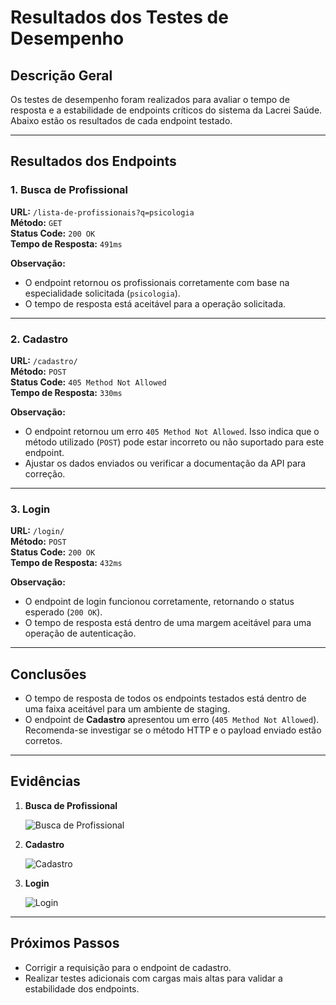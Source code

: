 # Resultados dos Testes de Desempenho

## **Descrição Geral**
Os testes de desempenho foram realizados para avaliar o tempo de resposta e a estabilidade de endpoints críticos do sistema da Lacrei Saúde. Abaixo estão os resultados de cada endpoint testado.

---

## **Resultados dos Endpoints**

### 1. **Busca de Profissional**
**URL:** `/lista-de-profissionais?q=psicologia`  
**Método:** `GET`  
**Status Code:** `200 OK`  
**Tempo de Resposta:** `491ms`  

**Observação:**  
- O endpoint retornou os profissionais corretamente com base na especialidade solicitada (`psicologia`).  
- O tempo de resposta está aceitável para a operação solicitada.

---

### 2. **Cadastro**
**URL:** `/cadastro/`  
**Método:** `POST`  
**Status Code:** `405 Method Not Allowed`  
**Tempo de Resposta:** `330ms`  

**Observação:**  
- O endpoint retornou um erro `405 Method Not Allowed`. Isso indica que o método utilizado (`POST`) pode estar incorreto ou não suportado para este endpoint.  
- Ajustar os dados enviados ou verificar a documentação da API para correção.

---

### 3. **Login**
**URL:** `/login/`  
**Método:** `POST`  
**Status Code:** `200 OK`  
**Tempo de Resposta:** `432ms`  

**Observação:**  
- O endpoint de login funcionou corretamente, retornando o status esperado (`200 OK`).  
- O tempo de resposta está dentro de uma margem aceitável para uma operação de autenticação.

---

## **Conclusões**
- O tempo de resposta de todos os endpoints testados está dentro de uma faixa aceitável para um ambiente de staging.
- O endpoint de **Cadastro** apresentou um erro (`405 Method Not Allowed`). Recomenda-se investigar se o método HTTP e o payload enviado estão corretos.

---

## **Evidências**
1. **Busca de Profissional**
   
   ![Busca de Profissional](https://github.com/joyce-cervantes/QA-Testes-Lacrei/blob/main/TestesDesempenho/imagens/Busca%20de%20Profissional.png)

3. **Cadastro**
   
   ![Cadastro](https://github.com/joyce-cervantes/QA-Testes-Lacrei/blob/main/TestesDesempenho/imagens/Cadastro.png)

5. **Login**
   
   ![Login](https://github.com/joyce-cervantes/QA-Testes-Lacrei/blob/main/TestesDesempenho/imagens/Login.png)

---

## **Próximos Passos**
- Corrigir a requisição para o endpoint de cadastro.
- Realizar testes adicionais com cargas mais altas para validar a estabilidade dos endpoints.

